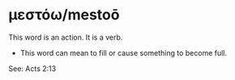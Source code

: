 # μεστόω/mestoō
This word is an action. It is a verb.

* This word can mean to fill or cause something to become full.

See: Acts 2:13

